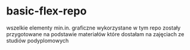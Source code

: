# basic-flex-repo
wszelkie elementy min.in. graficzne wykorzystane w tym repo zostały przygotowane na podstawie materiałów które dostałam na zajęciach ze studiów podyplomowych
